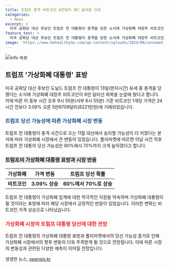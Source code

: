 ```yaml
---
title: 트럼프 총격 비트코인 6만달러 왜? 놀라운 이유
categories:
  - News
excerpt: >
  미국 공화당 대선 후보인 트럼프 전 대통령이 총격을 당한 소식에 가상화폐 대장주 비트코인이 6만 달러선 회복하며 상승세를 보였다. 이에 트럼프의 당선 확률도 베팅 사이트에서 크게 높아졌으며, 트럼프가 가상화폐 업계에 우호적이라는 점이 상승의 이유로 지적되고 있다. 트럼프가 가상화폐 대통령이 될 것이라는 약속으로 가상화폐 시장에서 긍정적인 관심을 받고 있음이 강조된다.
feature_text: >
  미국 공화당 대선 후보인 트럼프 전 대통령이 총격을 당한 소식에 가상화폐 대장주 비트코인이 6만 달러선 회복하며 상승세를 보였다. 이에 트럼프의 당선 확률도 베팅 사이트에서 크게 높아졌으며, 트럼프가 가상화폐 업계에 우호적이라는 점이 상승의 이유로 지적되고 있다. 트럼프가 가상화폐 대통령이 될 것이라는 약속으로 가상화폐 시장에서 긍정적인 관심을 받고 있음이 강조된다.
image: 'https://www.behealthy4u.com/wp-content/uploads/2024/06/unnamed-file.png'
---
```


<p><img src="https://www.behealthy4u.com/wp-content/uploads/2024/06/unnamed-file.png" alt="info 속보" /></p>

<h2 data-ke-size="size26">트럼프 '가상화폐 대통령' 표방</h2>

<p data-ke-size="size16">미국 공화당 대선 후보인 도널드 트럼프 전 대통령이 13일(현지시간) 유세 중 총격을 당했다는 소식에 가상화폐 대장주 비트코인이 6만 달러선 회복을 눈앞에 뒀다고 합니다. 이에 따른 미 동부 시간 오후 9시 55분(서부 6시 55분) 기준 비트코인 1개당 가격은 24시간 전보다 3.09% 오른 5만9709달러(8221만원)에 거래되었습니다.</p>

<h3><b><span style="color: #1a5490;">트럼프 당선 가능성에 따른 가상화폐 시장 변동</span></b></h3>

<p data-ke-size="size16">트럼프 전 대통령이 총격 사건으로 오는 11월 대선에서 승리할 가능성이 더 커졌다는 분석에 따라 가상화폐 시장에서 큰 변동이 있었습니다. 폴리마켓에 따르면 이날 사건 직후 트럼프 전 대통의 당선 가능성은 60%에서 70%까지 크게 높아졌다고 합니다.</p>

<h3><b><span style="background-color: #21538527;">트럼프의 가상화폐 대통령 표방과 시장 반응</span></b></h3>

<table>
<thead>
<tr>
<th><b>가상화폐</b></th>
<th><b>가격 변동</b></th>
<th><b>트럼프 당선 확률</b></th>
</tr>
</thead>
<tbody>
<tr>
<td style="text-align: center; height: 17px;"><b>비트코인</b></td>
<td style="text-align: center; height: 17px;"><b>3.09% 상승</b></td>
<td style="text-align: center; height: 17px;"><b>60%에서 70%로 상승</b></td>
</tr>
</tbody>
</table>

<p data-ke-size="size16">트럼프 전 대통령이 가상화폐 업계에 대한 적극적인 지원을 약속하며 가상화폐 대통령이 될 것이라는 표방에 따라 해당 시장에서 긍정적인 반응이 있었습니다. 이러한 변화는 비트코인 가격 상승으로 나타났습니다.</p>

<h3><b><span style="color: #ee2323;">가상화폐 시장의 트럼프 대통령 당선에 대한 전망</span></b></h3>

<p data-ke-size="size16">트럼프 전 대통령의 가상화폐 대통령 표방과 폴리마켓에서의 당선 가능성 증가로 인해 가상화폐 시장에서의 향후 변동이 더욱 주목받게 될 것으로 전망됩니다. 이에 따른 시장의 변동성과 관련된 다양한 예측이 이어질 전망입니다.</p>
생생한 뉴스, <a href="https://opensis.kr" rel="dofollow">opensis.kr</a>


